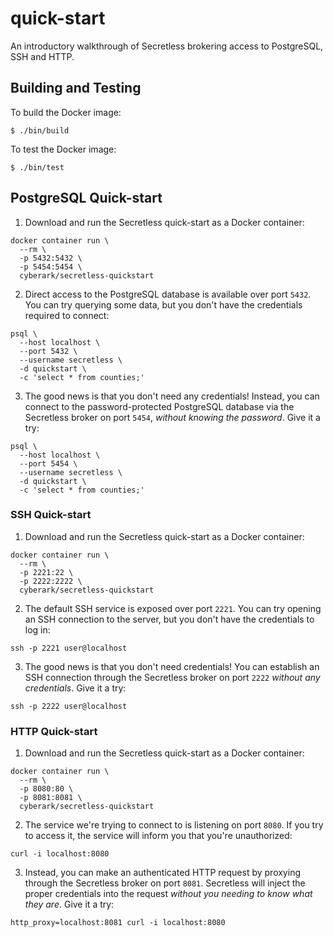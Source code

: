 # quick-start
An introductory walkthrough of Secretless brokering access to PostgreSQL, SSH
and HTTP.

## Building and Testing
To build the Docker image:
```
$ ./bin/build
```

To test the Docker image:
```
$ ./bin/test
```

## PostgreSQL Quick-start
1. Download and run the Secretless quick-start as a Docker container:
```
docker container run \
  --rm \
  -p 5432:5432 \
  -p 5454:5454 \
  cyberark/secretless-quickstart
```
2. Direct access to the PostgreSQL database is available over port `5432`. You
can try querying some data, but you don't have the credentials required to
connect:
```
psql \
  --host localhost \
  --port 5432 \
  --username secretless \
  -d quickstart \
  -c 'select * from counties;'
```
3. The good news is that you don't need any credentials! Instead, you can
connect to the password-protected PostgreSQL database via the Secretless broker
on port `5454`, _without knowing the password_. Give it a try:
```
psql \
  --host localhost \
  --port 5454 \
  --username secretless \
  -d quickstart \
  -c 'select * from counties;'
```

### SSH Quick-start
1. Download and run the Secretless quick-start as a Docker container:
```
docker container run \
  --rm \
  -p 2221:22 \
  -p 2222:2222 \
  cyberark/secretless-quickstart
```
2. The default SSH service is exposed over port `2221`. You can try opening an
SSH connection to the server, but you don't have the credentials to log in:
```
ssh -p 2221 user@localhost
```
3. The good news is that you don't need credentials! You can establish an SSH
connection through the Secretless broker on port `2222` _without any
credentials_. Give it a try:
```
ssh -p 2222 user@localhost
```

### HTTP Quick-start
1. Download and run the Secretless quick-start as a Docker container:
```
docker container run \
  --rm \
  -p 8080:80 \
  -p 8081:8081 \
  cyberark/secretless-quickstart
```
2. The service we're trying to connect to is listening on port `8080`. If you
try to access it, the service will inform you that you're unauthorized:
```
curl -i localhost:8080
```
3. Instead, you can make an authenticated HTTP request by proxying through the
Secretless broker on port `8081`. Secretless will inject the proper credentials
into the request _without you needing to know what they are_. Give it a try:
```
http_proxy=localhost:8081 curl -i localhost:8080
```